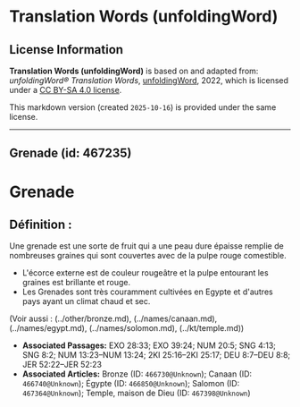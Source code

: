 # Translation Words (unfoldingWord)

## License Information

**Translation Words (unfoldingWord)** is based on and adapted from: _unfoldingWord® Translation Words_, [unfoldingWord](https://unfoldingword.org/utw), 2022, which is licensed under a [CC BY-SA 4.0 license](https://creativecommons.org/licenses/by-sa/4.0/legalcode.en).

This markdown version (created `2025-10-16`) is provided under the same license.



--------------------------------

## Grenade (id: 467235)

Grenade
=======

Définition :
------------

Une grenade est une sorte de fruit qui a une peau dure épaisse remplie de nombreuses graines qui sont couvertes avec de la pulpe rouge comestible.

* L'écorce externe est de couleur rougeâtre et la pulpe entourant les graines est brillante et rouge.
* Les Grenades sont très couramment cultivées en Egypte et d'autres pays ayant un climat chaud et sec.

(Voir aussi : (../other/bronze.md), (../names/canaan.md), (../names/egypt.md), (../names/solomon.md), (../kt/temple.md))

* **Associated Passages:** EXO 28:33; EXO 39:24; NUM 20:5; SNG 4:13; SNG 8:2; NUM 13:23–NUM 13:24; 2KI 25:16–2KI 25:17; DEU 8:7–DEU 8:8; JER 52:22–JER 52:23
* **Associated Articles:** Bronze (ID: `466730@Unknown`); Canaan (ID: `466740@Unknown`); Égypte (ID: `466850@Unknown`); Salomon (ID: `467364@Unknown`); Temple, maison de Dieu (ID: `467398@Unknown`)

